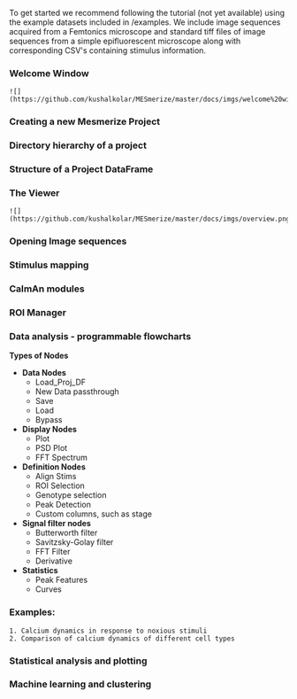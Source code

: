 To get started we recommend following the tutorial (not yet available) using the example datasets included in /examples. We include image sequences acquired from a Femtonics microscope and standard tiff files of image sequences from a simple epifluorescent microscope along with corresponding CSV's containing stimulus information.

### Welcome Window

	![](https://github.com/kushalkolar/MESmerize/master/docs/imgs/welcome%20window.png)

### Creating a new Mesmerize Project

### Directory hierarchy of a project

### Structure of a Project DataFrame

### The Viewer

	![](https://github.com/kushalkolar/MESmerize/master/docs/imgs/overview.png)

### Opening Image sequences

### Stimulus mapping

### CaImAn modules

### ROI Manager

### Data analysis - programmable flowcharts
**Types of Nodes**
 - **Data Nodes**
	 - Load_Proj_DF
	 - New Data passthrough
	 - Save
	 - Load
	 - Bypass
 - **Display Nodes**
	 - Plot
	 - PSD Plot
	 - FFT Spectrum
 - **Definition Nodes**
	 - Align Stims
	 - ROI Selection
	 - Genotype selection
	 - Peak Detection
	 - Custom columns, such as stage
 - **Signal filter nodes**
	 - Butterworth filter
	 - Savitzsky-Golay filter
	 - FFT Filter
	 - Derivative
 - **Statistics**
	 - Peak Features
	 - Curves

### Examples:

	1. Calcium dynamics in response to noxious stimuli
	2. Comparison of calcium dynamics of different cell types
 
### Statistical analysis and plotting

### Machine learning and clustering

